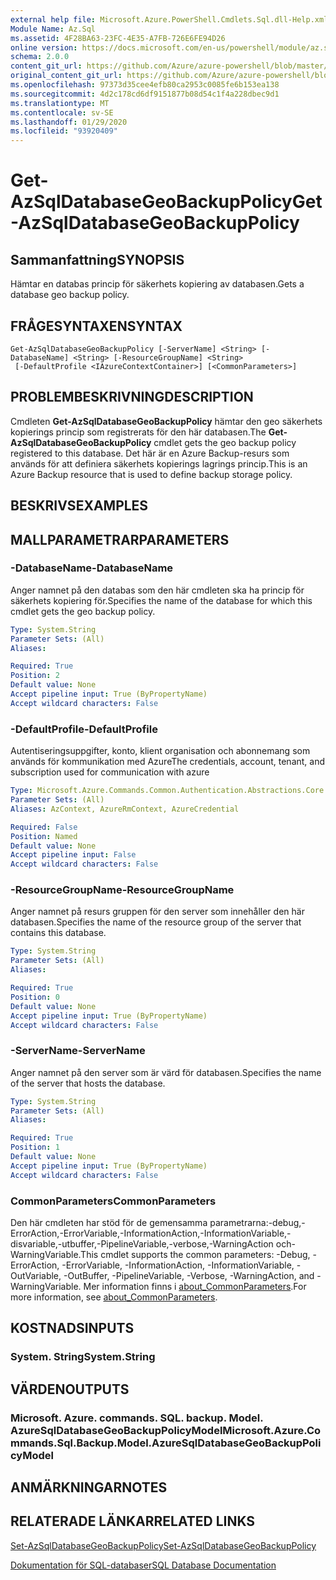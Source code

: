 ```yaml
---
external help file: Microsoft.Azure.PowerShell.Cmdlets.Sql.dll-Help.xml
Module Name: Az.Sql
ms.assetid: 4F28BA63-23FC-4E35-A7FB-726E6FE94D26
online version: https://docs.microsoft.com/en-us/powershell/module/az.sql/get-azsqldatabasegeobackuppolicy
schema: 2.0.0
content_git_url: https://github.com/Azure/azure-powershell/blob/master/src/Sql/Sql/help/Get-AzSqlDatabaseGeoBackupPolicy.md
original_content_git_url: https://github.com/Azure/azure-powershell/blob/master/src/Sql/Sql/help/Get-AzSqlDatabaseGeoBackupPolicy.md
ms.openlocfilehash: 97373d35cee4efb80ca2953c0085fe6b153ea138
ms.sourcegitcommit: 4d2c178cd6df9151877b08d54c1f4a228dbec9d1
ms.translationtype: MT
ms.contentlocale: sv-SE
ms.lasthandoff: 01/29/2020
ms.locfileid: "93920409"
---
```

# <span data-ttu-id="875b8-101">Get-AzSqlDatabaseGeoBackupPolicy</span><span class="sxs-lookup"><span data-stu-id="875b8-101">Get-AzSqlDatabaseGeoBackupPolicy</span></span>

## <span data-ttu-id="875b8-102">Sammanfattning</span><span class="sxs-lookup"><span data-stu-id="875b8-102">SYNOPSIS</span></span>
<span data-ttu-id="875b8-103">Hämtar en databas princip för säkerhets kopiering av databasen.</span><span class="sxs-lookup"><span data-stu-id="875b8-103">Gets a database geo backup policy.</span></span>

## <span data-ttu-id="875b8-104">FRÅGESYNTAXEN</span><span class="sxs-lookup"><span data-stu-id="875b8-104">SYNTAX</span></span>

```
Get-AzSqlDatabaseGeoBackupPolicy [-ServerName] <String> [-DatabaseName] <String> [-ResourceGroupName] <String>
 [-DefaultProfile <IAzureContextContainer>] [<CommonParameters>]
```

## <span data-ttu-id="875b8-105">PROBLEMBESKRIVNING</span><span class="sxs-lookup"><span data-stu-id="875b8-105">DESCRIPTION</span></span>
<span data-ttu-id="875b8-106">Cmdleten **Get-AzSqlDatabaseGeoBackupPolicy** hämtar den geo säkerhets kopierings princip som registrerats för den här databasen.</span><span class="sxs-lookup"><span data-stu-id="875b8-106">The **Get-AzSqlDatabaseGeoBackupPolicy** cmdlet gets the geo backup policy registered to this database.</span></span>
<span data-ttu-id="875b8-107">Det här är en Azure Backup-resurs som används för att definiera säkerhets kopierings lagrings princip.</span><span class="sxs-lookup"><span data-stu-id="875b8-107">This is an Azure Backup resource that is used to define backup storage policy.</span></span>

## <span data-ttu-id="875b8-108">BESKRIVS</span><span class="sxs-lookup"><span data-stu-id="875b8-108">EXAMPLES</span></span>

## <span data-ttu-id="875b8-109">MALLPARAMETRAR</span><span class="sxs-lookup"><span data-stu-id="875b8-109">PARAMETERS</span></span>

### <span data-ttu-id="875b8-110">-DatabaseName</span><span class="sxs-lookup"><span data-stu-id="875b8-110">-DatabaseName</span></span>
<span data-ttu-id="875b8-111">Anger namnet på den databas som den här cmdleten ska ha princip för säkerhets kopiering för.</span><span class="sxs-lookup"><span data-stu-id="875b8-111">Specifies the name of the database for which this cmdlet gets the geo backup policy.</span></span>

```yaml
Type: System.String
Parameter Sets: (All)
Aliases:

Required: True
Position: 2
Default value: None
Accept pipeline input: True (ByPropertyName)
Accept wildcard characters: False
```

### <span data-ttu-id="875b8-112">-DefaultProfile</span><span class="sxs-lookup"><span data-stu-id="875b8-112">-DefaultProfile</span></span>
<span data-ttu-id="875b8-113">Autentiseringsuppgifter, konto, klient organisation och abonnemang som används för kommunikation med Azure</span><span class="sxs-lookup"><span data-stu-id="875b8-113">The credentials, account, tenant, and subscription used for communication with azure</span></span>

```yaml
Type: Microsoft.Azure.Commands.Common.Authentication.Abstractions.Core.IAzureContextContainer
Parameter Sets: (All)
Aliases: AzContext, AzureRmContext, AzureCredential

Required: False
Position: Named
Default value: None
Accept pipeline input: False
Accept wildcard characters: False
```

### <span data-ttu-id="875b8-114">-ResourceGroupName</span><span class="sxs-lookup"><span data-stu-id="875b8-114">-ResourceGroupName</span></span>
<span data-ttu-id="875b8-115">Anger namnet på resurs gruppen för den server som innehåller den här databasen.</span><span class="sxs-lookup"><span data-stu-id="875b8-115">Specifies the name of the resource group of the server that contains this database.</span></span>

```yaml
Type: System.String
Parameter Sets: (All)
Aliases:

Required: True
Position: 0
Default value: None
Accept pipeline input: True (ByPropertyName)
Accept wildcard characters: False
```

### <span data-ttu-id="875b8-116">-ServerName</span><span class="sxs-lookup"><span data-stu-id="875b8-116">-ServerName</span></span>
<span data-ttu-id="875b8-117">Anger namnet på den server som är värd för databasen.</span><span class="sxs-lookup"><span data-stu-id="875b8-117">Specifies the name of the server that hosts the database.</span></span>

```yaml
Type: System.String
Parameter Sets: (All)
Aliases:

Required: True
Position: 1
Default value: None
Accept pipeline input: True (ByPropertyName)
Accept wildcard characters: False
```

### <span data-ttu-id="875b8-118">CommonParameters</span><span class="sxs-lookup"><span data-stu-id="875b8-118">CommonParameters</span></span>
<span data-ttu-id="875b8-119">Den här cmdleten har stöd för de gemensamma parametrarna:-debug,-ErrorAction,-ErrorVariable,-InformationAction,-InformationVariable,-disvariable,-utbuffer,-PipelineVariable,-verbose,-WarningAction och-WarningVariable.</span><span class="sxs-lookup"><span data-stu-id="875b8-119">This cmdlet supports the common parameters: -Debug, -ErrorAction, -ErrorVariable, -InformationAction, -InformationVariable, -OutVariable, -OutBuffer, -PipelineVariable, -Verbose, -WarningAction, and -WarningVariable.</span></span> <span data-ttu-id="875b8-120">Mer information finns i [about_CommonParameters](https://go.microsoft.com/fwlink/?LinkID=113216).</span><span class="sxs-lookup"><span data-stu-id="875b8-120">For more information, see [about_CommonParameters](https://go.microsoft.com/fwlink/?LinkID=113216).</span></span>

## <span data-ttu-id="875b8-121">KOSTNADS</span><span class="sxs-lookup"><span data-stu-id="875b8-121">INPUTS</span></span>

### <span data-ttu-id="875b8-122">System. String</span><span class="sxs-lookup"><span data-stu-id="875b8-122">System.String</span></span>

## <span data-ttu-id="875b8-123">VÄRDEN</span><span class="sxs-lookup"><span data-stu-id="875b8-123">OUTPUTS</span></span>

### <span data-ttu-id="875b8-124">Microsoft. Azure. commands. SQL. backup. Model. AzureSqlDatabaseGeoBackupPolicyModel</span><span class="sxs-lookup"><span data-stu-id="875b8-124">Microsoft.Azure.Commands.Sql.Backup.Model.AzureSqlDatabaseGeoBackupPolicyModel</span></span>

## <span data-ttu-id="875b8-125">ANMÄRKNINGAR</span><span class="sxs-lookup"><span data-stu-id="875b8-125">NOTES</span></span>

## <span data-ttu-id="875b8-126">RELATERADE LÄNKAR</span><span class="sxs-lookup"><span data-stu-id="875b8-126">RELATED LINKS</span></span>

[<span data-ttu-id="875b8-127">Set-AzSqlDatabaseGeoBackupPolicy</span><span class="sxs-lookup"><span data-stu-id="875b8-127">Set-AzSqlDatabaseGeoBackupPolicy</span></span>](./Set-AzSqlDatabaseGeoBackupPolicy.md)

[<span data-ttu-id="875b8-128">Dokumentation för SQL-databaser</span><span class="sxs-lookup"><span data-stu-id="875b8-128">SQL Database Documentation</span></span>](https://docs.microsoft.com/azure/sql-database/)
